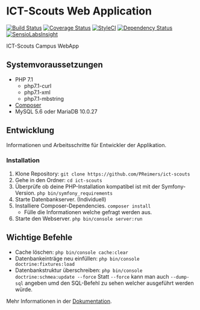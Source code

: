 # ICT-Scouts Web Application

[![Build Status](https://travis-ci.org/PReimers/ict-scouts.svg?branch=master)](https://travis-ci.org/PReimers/ict-scouts) [![Coverage Status](https://coveralls.io/repos/github/PReimers/ict-scouts/badge.svg?branch=master)](https://coveralls.io/github/PReimers/ict-scouts?branch=master) [![StyleCI](https://styleci.io/repos/74136676/shield?branch=master)](https://styleci.io/repos/74136676) [![Dependency Status](https://www.versioneye.com/user/projects/58333d30eaa74b002c69e8ba/badge.svg?style=flat-square)](https://www.versioneye.com/user/projects/58333d30eaa74b002c69e8ba) [![SensioLabsInsight](https://insight.sensiolabs.com/projects/83636cb1-9998-402c-bb9b-7f8b215b1bfd/mini.png)](https://insight.sensiolabs.com/projects/83636cb1-9998-402c-bb9b-7f8b215b1bfd) 

ICT-Scouts Campus WebApp

## Systemvoraussetzungen

* PHP 7.1
  * php7.1-curl
  * php7.1-xml
  * php7.1-mbstring
* [Composer](https://getcomposer.org/)
* MySQL 5.6 oder MariaDB 10.0.27

## Entwicklung

Informationen und Arbeitsschritte für Entwickler der Applikation.

### Installation

1. Klone Repository: `git clone https://github.com/PReimers/ict-scouts`
2. Gehe in den Ordner: `cd ict-scouts`
3. Überprüfe ob deine PHP-Installation kompatibel ist mit der Symfony-Version. `php bin/symfony_requirements`
4. Starte Datenbankserver. (Individuell)
5. Installiere Composer-Dependencies. `composer install`
   * Fülle die Informationen welche gefragt werden aus.
6. Starte den Webserver. `php bin/console server:run`

## Wichtige Befehle

* Cache löschen: `php bin/console cache:clear`
* Datenbankeinträge neu einfüllen: `php bin/console doctrine:fixtures:load`
* Datenbankstruktur überschreiben: `php bin/console doctrine:schmea:update --force` Statt `--force` kann man auch 
`--dump-sql` angeben umd den SQL-Befehl zu sehen welcher ausgeführt werden würde.


Mehr Informationen in der [Dokumentation](src/AppBundle/Resources/doc/index.rst).
